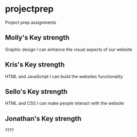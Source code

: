# projectprep
Project prep assignments
## Molly's Key strength
Graphic design
I can enhance the visual aspects of our website

## Kris's Key strength
HTML and JavaScript
I can build the websites functionality

## Sello's Key strength
HTML and CSS
I can make people interact with the website

## Jonathan's Key strength
????


